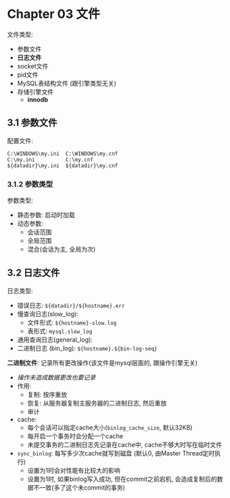 # Chapter 03 文件

文件类型:
- 参数文件
- **日志文件**
- socket文件
- pid文件
- MySQL表结构文件 (跟引擎类型无关)
- 存储引擎文件
    - **innodb**

## 3.1 参数文件

配置文件: 
```
C:\WINDOWS\my.ini  C:\WINDOWS\my.cnf
C:\my.ini          C:\my.cnf
${datadir}\my.ini  ${datadir}\my.cnf
```

### 3.1.2 参数类型
参数类型:
- 静态参数: 启动时加载
- 动态参数: 
    - 会话范围
    - 全局范围
    - 混合(会话为主, 全局为次)

## 3.2 日志文件

日志类型: 
- 错误日志: ``${datadir}/${hostname}.err``
- 慢查询日志(slow_log): 
    - 文件形式: ``${hostname}-slow.log``
    - 表形式: ``mysql.slow_log``
- 通用查询日志(general_log): 
- 二进制日志 (bin_log): ``${hostname}.${bin-log-seq}``


**二进制文件**: 记录所有更改操作(该文件是mysql层面的, 跟操作引擎无关)
- *操作未造成数据更改也要记录*
- 作用:
    - 复制: 按序重放
    - 恢复: 从服务器复制主服务器的二进制日志, 然后重放
    - 审计
- cache:
    - 每个会话可以指定cache大小(``binlog_cache_size``, 默认32KB)
    - 每开启一个事务时会分配一个cache
    - 未提交事务的二进制日志先记录在cache中, cache不够大时写在临时文件
- ``sync_binlog``: 每写多少次cache就写到磁盘 (默认0, 由Master Thread定时执行)
    - 设置为1时会对性能有比较大的影响
    - 设置为1时, 如果binlog写入成功, 但在commit之前宕机, 会造成复制后的数据不一致(多了这个未commit的事务)